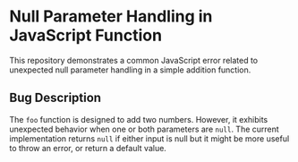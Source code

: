 # Null Parameter Handling in JavaScript Function

This repository demonstrates a common JavaScript error related to unexpected null parameter handling in a simple addition function.

## Bug Description

The `foo` function is designed to add two numbers. However, it exhibits unexpected behavior when one or both parameters are `null`.  The current implementation returns `null` if either input is null but it might be more useful to throw an error, or return a default value.